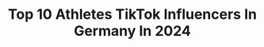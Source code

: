 ---
title: Top 10 Athletes TikTok Influencers In Germany In 2024
description: >-
  Find top athletes TikTok influencers in Germany in 2024. Most popular hashtags: #fitness #foryou #viral #fit.
platform: TikTok
hits: 8
text_top: Discover the most popular TikTok profiles on inBeat.
text_bottom: Our search engine aggregates 8 TikTok influencers like this in Germany for you to connect with.
profiles:
  - username: "davidthenics"
    fullname: >-
      David N.
    bio: >-
      • Calisthenics Athlete 🤸‍♂️ • 🇩🇪/🇬🇷 • Germany, Frankfurt 🌃 • GOOD VIBES ✌️
    location: "Germany"
    followers: 41500
    engagement: 1161
    commentsToLikes: 0.015313
    id: cka5z8mygllyl0i78ruidca4s
    verified: false
    hashtags: "#fjp, #viral, #calisthenics, #foryou"
  - username: "mimikrausofficial"
    fullname: >-
      Mimi Kraus
    bio: >-
      New on TikTok! Getting used to it... Professional Athlete
    location: "Germany"
    followers: 22300
    engagement: 787
    commentsToLikes: 0.004520
    id: cka0l2n0qp8sd0i786t174oz3
    verified: false
    hashtags: "#fitness, #tiktok, #love, #mimikraus"
  - username: "dimakreis"
    fullname: >-
      Dima Kreis
    bio: >-
      🔷Online Coach💪🏻 🔷Home Workouts🏋🏻‍♂️ 🔷Former Athlete🏀
    location: "Germany"
    followers: 13700
    engagement: 429
    commentsToLikes: 0.012040
    id: ckdhx0f414csp0j234a8dq4ym
    verified: false
    hashtags: "#ganzk, #sommer2021, #lernenmittiktok, #abnehmen"
  - username: "hafizparwani1"
    fullname: >-
      thefuture_de
    bio: >-
      Shock The World 💪 Follow my IG : thefuture_de (Folgt mir für mehr Videos)⬆️
    location: "Germany"
    followers: 14700
    engagement: 923
    commentsToLikes: 0.014817
    id: ckc1xj4801guj0j23442fxkwz
    verified: false
    hashtags: "#viral, #talent, #foryou, #instakids"
  - username: "eurosportde"
    fullname: >-
      EurosportDE
    bio: >-
      Eurosport Deutschland 🇩🇪 ⛷ 🎾 🚲 🤾‍♀️ ⚽️ 🥇 🏆
    location: "Germany"
    followers: 49500
    engagement: 681
    commentsToLikes: 0.017481
    id: ckc34lfwqtxjd0j23hwlw03as
    verified: true
    hashtags: "#snooker, #sports, #fcbayern, #football"
  - username: "explosivestreetworkout"
    fullname: >-
      🔥Damyanov🔥
    bio: >-
      NO EXCUSES Healthy Coach / Personal Trainer Ninja Warrior 2019-2020 🌪🤸🏼‍♀️
    location: "Germany"
    followers: 15900
    engagement: 888
    commentsToLikes: 0.064508
    id: ck9c7pidks6ey0j78c6qweuav
    verified: false
    hashtags: "#fit, #outdoorworkout, #calisthenics, #nature"
  - username: "smilodox"
    fullname: >-
      smilodox
    bio: >-
      Everybody‘s free Insta : @ smilodox Shop : smilodox.com
    location: "Germany"
    followers: 22300
    engagement: 277
    commentsToLikes: 0.015460
    id: ckd6whaepsaei0j23h9bcxk0w
    verified: false
    hashtags: "#fit, #gymwear, #teamsmilodox, #fitness"
  - username: "andi.woehle"
    fullname: >-
      Andreas Wöhle
    bio: >-
      Pro Parkour & Freerunner
    location: "Germany"
    followers: 4617
    engagement: 1563
    commentsToLikes: 0.016327
    id: ck931i6frer2l0j788wekwzav
    verified: false
    hashtags: "#parkour, #parkourtv, #freerun, #freerunning"
---